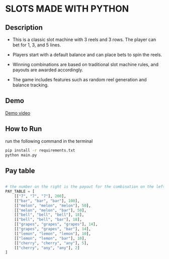 # SLOTS MADE WITH PYTHON

## Description

- This is a classic slot machine with 3 reels and 3 rows. The player can bet for 1, 3, and 5 lines. 

- Players start with a default balance and can place bets to spin the reels.

- Winning combinations are based on traditional slot machine rules, and payouts are awarded accordingly.

- The game includes features such as random reel generation and balance tracking.

## Demo
[Demo video](assets/Demo/demo.mkv)

## How to Run
run the following command in the terminal

```sh
pip install -r requirements.txt
python main.py
```

## Pay table

```python

# the number on the right is the payout for the combination on the left
PAY_TABLE = [
    [["7", "7", "7"], 200],
    [["bar", "bar", "bar"], 100],
    [["melon", "melon", "melon"], 50],
    [["melon", "melon", "bar"], 50],
    [["bell", "bell", "bell"], 18],
    [["bell", "bell", "bar"], 18],
    [["grapes", "grapes", "grapes"], 14],
    [["grapes", "grapes", "bar"], 14],
    [["lemon", "lemon", "lemon"], 10],
    [["lemon", "lemon", "bar"], 10],
    [["cherry", "cherry", "any"], 5],
    [["cherry", "any", "any"], 2]
]
```
